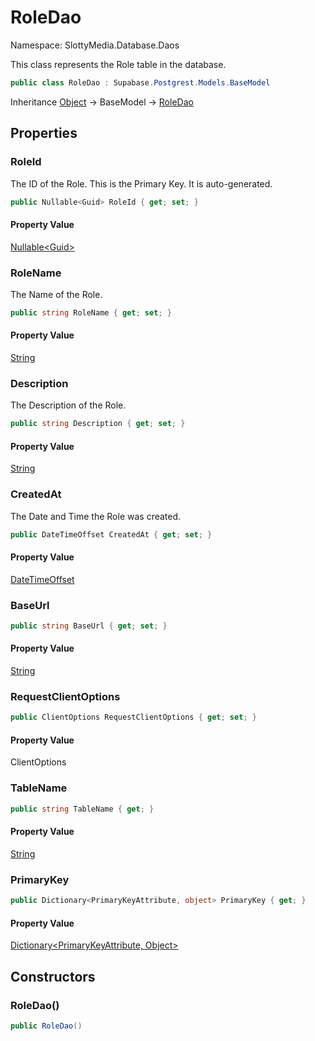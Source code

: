 # RoleDao

Namespace: SlottyMedia.Database.Daos

This class represents the Role table in the database.

```csharp
public class RoleDao : Supabase.Postgrest.Models.BaseModel
```

Inheritance [Object](https://docs.microsoft.com/en-us/dotnet/api/system.object) → BaseModel → [RoleDao](./slottymedia.database.daos.roledao.md)

## Properties

### **RoleId**

The ID of the Role. This is the Primary Key. It is auto-generated.

```csharp
public Nullable<Guid> RoleId { get; set; }
```

#### Property Value

[Nullable&lt;Guid&gt;](https://docs.microsoft.com/en-us/dotnet/api/system.nullable-1)<br>

### **RoleName**

The Name of the Role.

```csharp
public string RoleName { get; set; }
```

#### Property Value

[String](https://docs.microsoft.com/en-us/dotnet/api/system.string)<br>

### **Description**

The Description of the Role.

```csharp
public string Description { get; set; }
```

#### Property Value

[String](https://docs.microsoft.com/en-us/dotnet/api/system.string)<br>

### **CreatedAt**

The Date and Time the Role was created.

```csharp
public DateTimeOffset CreatedAt { get; set; }
```

#### Property Value

[DateTimeOffset](https://docs.microsoft.com/en-us/dotnet/api/system.datetimeoffset)<br>

### **BaseUrl**

```csharp
public string BaseUrl { get; set; }
```

#### Property Value

[String](https://docs.microsoft.com/en-us/dotnet/api/system.string)<br>

### **RequestClientOptions**

```csharp
public ClientOptions RequestClientOptions { get; set; }
```

#### Property Value

ClientOptions<br>

### **TableName**

```csharp
public string TableName { get; }
```

#### Property Value

[String](https://docs.microsoft.com/en-us/dotnet/api/system.string)<br>

### **PrimaryKey**

```csharp
public Dictionary<PrimaryKeyAttribute, object> PrimaryKey { get; }
```

#### Property Value

[Dictionary&lt;PrimaryKeyAttribute, Object&gt;](https://docs.microsoft.com/en-us/dotnet/api/system.collections.generic.dictionary-2)<br>

## Constructors

### **RoleDao()**

```csharp
public RoleDao()
```
